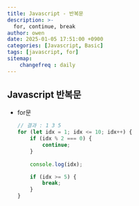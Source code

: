 ```yaml
---
title: Javascript - 반복문
description: >-
  for, continue, break
author: owen
date: 2025-01-05 17:51:00 +0900
categories: [Javascript, Basic]
tags: [javascript, for]
sitemap: 
    changefreq : daily
---
```


## Javascript 반복문
- for문

    ```javascript
    // 결과 : 1 3 5
    for (let idx = 1; idx <= 10; idx++) {
        if (idx % 2 === 0) {
            continue;
        }
        
        console.log(idx);

        if (idx >= 5) {
            break;
        }
    }
    ```